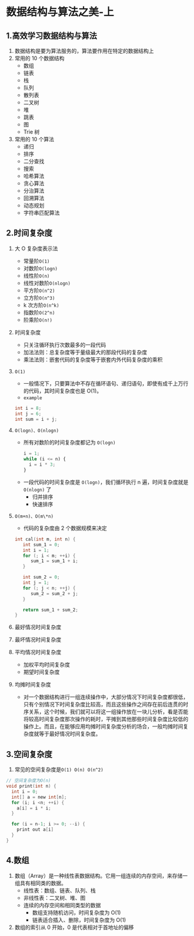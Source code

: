 # 数据结构与算法之美-上

## 1.高效学习数据结构与算法

1. 数据结构是要为算法服务的，算法要作用在特定的数据结构上
2. 常用的 10 个数据结构
   - 数组
   - 链表
   - 栈
   - 队列
   - 散列表
   - 二叉树
   - 堆
   - 跳表
   - 图
   - Trie 树
3. 常用的 10 个算法
   - 递归
   - 排序
   - 二分查找
   - 搜索
   - 哈希算法
   - 贪心算法
   - 分治算法
   - 回溯算法
   - 动态规划
   - 字符串匹配算法

## 2.时间复杂度

1. 大 O 复杂度表示法
   - 常量阶`O(1)`
   - 对数阶`O(logn)`
   - 线性阶`O(n)`
   - 线性对数阶`O(nlogn)`
   - 平方阶`O(n^2)`
   - 立方阶`O(n^3)`
   - k 次方阶`O(n^k)`
   - 指数阶`O(2^n)`
   - 阶乘阶`O(n!)`
2. 时间复杂度
   - 只关注循环执行次数最多的一段代码
   - 加法法则：总复杂度等于量级最大的那段代码的复杂度
   - 乘法法则：嵌套代码的复杂度等于嵌套内外代码复杂度的乘积
3. `O(1)`

   - 一般情况下，只要算法中不存在循环语句、递归语句，即使有成千上万行的代码，其时间复杂度也是 Ο(1)。
   - `example`

   ```c
   int i = 8;
   int j = 6;
   int sum = i + j;
   ```

4. `O(logn)、O(nlogn)`
   - 所有对数阶的时间复杂度都记为 `O(logn)`
     ```js
     i = 1;
     while (i <= n) {
       i = i * 3;
     }
     ```
   - 一段代码的时间复杂度是 `O(logn)`，我们循环执行 n 遍，时间复杂度就是 `O(nlogn)` 了
     - 归并排序
     - 快速排序
5. `O(m+n)、O(m\*n)`

   - 代码的复杂度由 2 个数据规模来决定

   ```c
   int cal(int m, int n) {
      int sum_1 = 0;
      int i = 1;
      for (; i < m; ++i) {
         sum_1 = sum_1 + i;
      }

      int sum_2 = 0;
      int j = 1;
      for (; j < n; ++j) {
         sum_2 = sum_2 + j;
      }

      return sum_1 + sum_2;
   }
   ```

6. 最好情况时间复杂度
7. 最坏情况时间复杂度
8. 平均情况时间复杂度
   - 加权平均时间复杂度
   - 期望时间复杂度
9. 均摊时间复杂度
   - 对一个数据结构进行一组连续操作中，大部分情况下时间复杂度都很低，只有个别情况下时间复杂度比较高，而且这些操作之间存在前后连贯的时序关系，这个时候，我们就可以将这一组操作放在一块儿分析，看是否能将较高时间复杂度那次操作的耗时，平摊到其他那些时间复杂度比较低的操作上。而且，在能够应用均摊时间复杂度分析的场合，一般均摊时间复杂度就等于最好情况时间复杂度。

## 3.空间复杂度

1. 常见的空间复杂度是`O(1) O(n) O(n^2)`

```c
// 空间复杂度为O(n)
void print(int n) {
  int i = 0;
  int[] a = new int[n];
  for (i; i <n; ++i) {
    a[i] = i * i;
  }

  for (i = n-1; i >= 0; --i) {
    print out a[i]
  }
}
```

## 4.数组

1. 数组（Array）是一种线性表数据结构。它用一组连续的内存空间，来存储一组具有相同类的数据。
   - 线性表：数组、链表、队列、栈
   - 非线性表：二叉树、堆、图
   - 连续的内存空间和相同类型的数据
     - 数组支持随机访问，时间复杂度为 O(1)
     - 链表适合插入、删除，时间复杂度为 O(1)
2. 数组的索引从 0 开始，0 是代表相对于首地址的偏移
